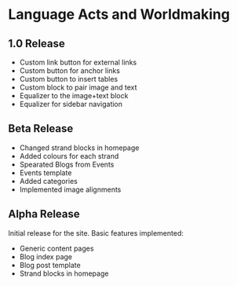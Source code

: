 # Language Acts and Worldmaking

## 1.0 Release
* Custom link button for external links
* Custom button for anchor links
* Custom button to insert tables
* Custom block to pair image and text
* Equalizer to the image+text block
* Equalizer for sidebar navigation

## Beta Release
* Changed strand blocks in homepage
* Added colours for each strand
* Spearated Blogs from Events
* Events template
* Added categories
* Implemented image alignments

## Alpha Release
Initial release for the site.
Basic features implemented:
* Generic content pages
* Blog index page
* Blog post template
* Strand blocks in homepage